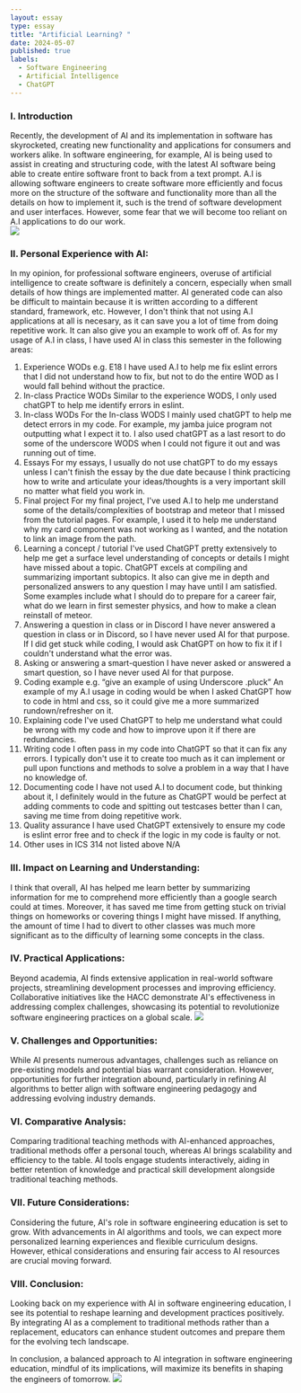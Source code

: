 ```yaml
---
layout: essay
type: essay
title: "Artificial Learning? "
date: 2024-05-07
published: true
labels:
  - Software Engineering
  - Artificial Intelligence
  - ChatGPT
---
```

### I. Introduction
Recently, the development of AI and its implementation in software has skyrocketed, creating new functionality and applications for consumers and workers alike. In software engineering, for example, AI is being used to assist in creating and structuring code, with the latest AI software being able to create entire software front to back from a text prompt. A.I is allowing software engineers to create software more efficiently and focus more on the structure of the software and functionality more than all the details on how to implement it, such is the trend of software development and user interfaces. However, some fear that we will become too reliant on A.I applications to do our work.  
<img src = "https://hospitalityinsights.ehl.edu/hubfs/ChatGPT-1.jpg">

### II. Personal Experience with AI:

In my opinion, for professional software engineers, overuse of artificial intelligence to create software is definitely a concern, especially when small details of how things are implemented matter. AI generated code can also be difficult to maintain because it is written according to a different standard, framework, etc. However, I don't think that not using A.I applications at all is necesary, as it can save you a lot of time from doing repetitive work. It can also give you an example to work off of. As for my usage of A.I in class, I have used AI in class this semester in the following areas:

  1. Experience WODs e.g. E18
I have used A.I to help me fix eslint errors that I did not understand how to fix, but not to do the entire WOD as I would fall behind without the practice.
  2. In-class Practice WODs
Similar to the experience WODS, I only used chatGPT to help me identify errors in eslint.
  3. In-class WODs
For the In-class WODS I mainly used chatGPT to help me detect errors in my code. For example, my jamba juice program not outputting what I expect it to. I also used chatGPT as a last resort to do some of the underscore WODS when I could not figure it out and was running out of time.
  4. Essays
For my essays, I usually do not use chatGPT to do my essays unless I can't finish the essay by the due date because I think practicing how to write and articulate your ideas/thoughts is a very important skill no matter what field you work in.
  5. Final project
For my final project, I've used A.I to help me understand some of the details/complexities of bootstrap and meteor that I missed from the tutorial pages. For example, I used it to help me understand why my card component was not working as I wanted, and the notation to link an image from the path.
  6. Learning a concept / tutorial
I've used ChatGPT pretty extensively to help me get a surface level understanding of concepts or details I might have missed about a topic. ChatGPT excels at compiling and summarizing important subtopics. It also can give me in depth and personalized answers to any question I may have until I am satisfied. Some examples include what I should do to prepare for a career fair, what do we learn in first semester physics, and how to make a clean reinstall of meteor.
  7. Answering a question in class or in Discord
I have never answered a question in class or in Discord, so I have never used AI for that purpose. If I did get stuck while coding, I would ask ChatGPT on how to fix it if I couldn't understand what the error was.
  8. Asking or answering a smart-question
I have never asked or answered a smart question, so I have never used AI for that purpose.
  9. Coding example e.g. “give an example of using Underscore .pluck”
An example of my A.I usage in coding would be when I asked ChatGPT how to code in html and css, so it could give me a more summarized rundown/refresher on it.
  10. Explaining code
I've used ChatGPT to help me understand what could be wrong with my code and how to improve upon it if there are redundancies.
  11. Writing code
I often pass in my code into ChatGPT so that it can fix any errors. I typically don't use it to create too much as it can implement or pull upon functions and methods to solve a problem in a way that I have no knowledge of.
  12. Documenting code
I have not used A.I to document code, but thinking about it, I definitely would in the future as ChatGPT would be perfect at adding comments to code and spitting out testcases better than I can, saving me time from doing repetitive work.
  13. Quality assurance 
I have used ChatGPT extensively to ensure my code is eslint error free and to check if the logic in my code is faulty or not.
  14. Other uses in ICS 314 not listed above
N/A

### III. Impact on Learning and Understanding:
I think that overall, AI has helped me learn better by summarizing information for me to comprehend more efficiently than a google search could at times. Moreover, it has saved me time from getting stuck on trivial things on homeworks or covering things I might have missed. If anything, the amount of time I had to divert to other classes was much more significant as to the difficulty of learning some concepts in the class. 
### IV. Practical Applications:
Beyond academia, AI finds extensive application in real-world software projects, streamlining development processes and improving efficiency. Collaborative initiatives like the HACC demonstrate AI's effectiveness in addressing complex challenges, showcasing its potential to revolutionize software engineering practices on a global scale.
<img src = "https://news.columbia.edu/sites/default/files/styles/cu_crop/public/content/2023/artificial-intelligence.jpg?itok=8KSVUG8e">

### V. Challenges and Opportunities:
While AI presents numerous advantages, challenges such as reliance on pre-existing models and potential bias warrant consideration. However, opportunities for further integration abound, particularly in refining AI algorithms to better align with software engineering pedagogy and addressing evolving industry demands.

### VI. Comparative Analysis:
Comparing traditional teaching methods with AI-enhanced approaches, traditional methods offer a personal touch, whereas AI brings scalability and efficiency to the table. AI tools engage students interactively, aiding in better retention of knowledge and practical skill development alongside traditional teaching methods.

### VII. Future Considerations:
Considering the future, AI's role in software engineering education is set to grow. With advancements in AI algorithms and tools, we can expect more personalized learning experiences and flexible curriculum designs. However, ethical considerations and ensuring fair access to AI resources are crucial moving forward.

### VIII. Conclusion:
Looking back on my experience with AI in software engineering education, I see its potential to reshape learning and development practices positively. By integrating AI as a complement to traditional methods rather than a replacement, educators can enhance student outcomes and prepare them for the evolving tech landscape.

In conclusion, a balanced approach to AI integration in software engineering education, mindful of its implications, will maximize its benefits in shaping the engineers of tomorrow.
<img src = "https://web-cdn.yipinstitute.org/6580bf6203485cf15c72a4f1/658e801fcf5a7d093d383fcb_6483ab2bb8e15bbbaf91e1c4_1500x1000-AI-books.jpeg">


